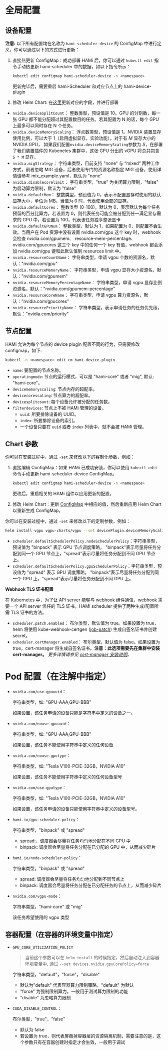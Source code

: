 # 全局配置

## 设备配置

**注意:**
以下所有配置均在名称为 `hami-scheduler-device` 的 ConfigMap 中进行定义，你可以通过以下的方式进行更新：

1. 直接热更新 ConfigMap：成功部署 HAMi 后，你可以通过 `kubectl edit` 指令手动热更新 hami-scheduler 中的数据，如以下指令所示：

   ```bash
   kubectl edit configmap hami-scheduler-device -n <namespace>
   ```

   更新完毕后，需要重启 hami-Scheduler 和对应节点上的 hami-device-plugin

2. 修改 Helm Chart: 在[这里](../charts/hami/templates/scheduler/device-configmap.yaml)更新对应的字段，并进行部署

* `nvidia.deviceSplitCount`：
  整数类型，预设值是 10。GPU 的分割数，每一张 GPU 都不能分配超过其配置数目的任务。若其配置为 N 的话，每个 GPU 上最多可以同时存在 N 个任务。
* `nvidia.deviceMemoryScaling`：
  浮点数类型，预设值是 1。NVIDIA 装置显存使用比例，可以大于 1（启用虚拟显存，实验功能）。对于有 *M* 显存大小的 NVIDIA GPU，
  如果我们配置`nvidia.deviceMemoryScaling`参数为 *S*，在部署了我们装置插件的 Kubenetes 集群中，这张 GPU 分出的 vGPU 将总共包含 `S * M` 显存。
* `nvidia.migStrategy`：
  字符串类型，目前支持 "none“ 与 “mixed“ 两种工作方式，前者忽略 MIG 设备，后者使用专门的资源名称指定 MIG 设备，使用详情请参考 mix_example.yaml，默认为 "none"
* `nvidia.disablecorelimit`：
  字符串类型，"true" 为关闭算力限制，"false" 为启动算力限制，默认为 "false"
* `nvidia.defaultMem`：
  整数类型，预设值为 0，表示不配置显存时使用的默认显存大小，单位为 MB。当值为 0 时，代表使用全部的显存。
* `nvidia.defaultCores`：
  整数类型 (0-100)，默认为 0，表示默认为每个任务预留的百分比算力。若设置为 0，则代表任务可能会被分配到任一满足显存需求的 GPU 中，若设置为 100，代表该任务独享整张显卡
* `nvidia.defaultGPUNum`：
  整数类型，默认为 1，如果配置为 0，则配置不会生效。当用户在 Pod 资源中没有设置 nvidia.com/gpu 这个 key 时，webhook 会检查 nvidia.com/gpumem、
  resource-mem-percentage、nvidia.com/gpucores 这三个 key 中的任何一个 key 有值，webhook 都会添加 nvidia.com/gpu 键和此默认值到 resources limit 中。
* `nvidia.resourceCountName`：
  字符串类型，申请 vgpu 个数的资源名，默认："nvidia.com/gpu"
* `nvidia.resourceMemoryName`：
  字符串类型，申请 vgpu 显存大小资源名，默认："nvidia.com/gpumem"
* `nvidia.resourceMemoryPercentageName`：
  字符串类型，申请 vgpu 显存比例资源名，默认："nvidia.com/gpumem-percentage"
* `nvidia.resourceCoreName`：
  字符串类型，申请 vgpu 算力资源名，默认："nvidia.com/gpucores"
* `nvidia.resourcePriorityName`：
  字符串类型，表示申请任务的任务优先级，默认："nvidia.com/priority"

## 节点配置

HAMi 允许为每个节点的 device plugin 配置不同的行为，只需要修改 configmap，如下:
```sh
kubectl -n <namespace> edit cm hami-device-plugin
```
* `name`: 要配置的节点名称。
* `operatingmode`: 节点的运行模式，可以是 "hami-core" 或者 "mig", 默认: "hami-core"。
* `devicememoryscaling`: 节点内存的超配率。
* `devicecorescaling`: 节点算力的超配率。
* `devicesplitcount`: 每个设备允许被分配的任务数。
* `filterdevices`: 节点上不被 HAMi 管理的设备。
  * `uuid`: 所要排除设备的 UUID。
  * `index`: 所要排除设备的索引。
  * 一个设备只要在 `uuid` 或者 `index` 列表中，就不会被 HAMi 管理。

## Chart 参数

你可以在安装过程中，通过 `-set` 来修改以下的客制化参数，例如：

1. 直接编辑 ConfigMap：如果 HAMi 已成功安装，你可以使用 `kubectl edit` 命令手动更新 hami-scheduler-device ConfigMap。

   ```bash
   kubectl edit configmap hami-scheduler-device -n <namespace>
   ```

   更改后，重启相关的 HAMi 组件以应用更新的配置。

2. 修改 Helm Chart：更新 [ConfigMap](../charts/hami/templates/scheduler/device-configmap.yaml)
   中相应的值，然后重新应用 Helm Chart 以重新生成 ConfigMap。

你可以在安装过程中，通过 `-set` 来修改以下的定制参数，例如：

```bash
helm install vgpu vgpu-charts/vgpu --set devicePlugin.deviceMemoryScaling=5 ...
```

* `scheduler.defaultSchedulerPolicy.nodeSchedulerPolicy`：字符串类型，预设值为 "binpack" 表示 GPU 节点调度策略，
  "binpack"表示尽量将任务分配到同一个 GPU 节点上，"spread"表示尽量将任务分配到不同 GPU 节点上。
* `scheduler.defaultSchedulerPolicy.gpuSchedulerPolicy`：字符串类型，预设值为 "spread" 表示 GPU 调度策略，
  "binpack"表示尽量将任务分配到同一个 GPU 上，"spread"表示尽量将任务分配到不同 GPU 上。

**Webhook TLS 证书配置**

在 Kubernetes 中，为了让 API server 能够与 webhook 组件通信，webhook 需要一个 API server 信任的 TLS 证书。HAMi scheduler 提供了两种生成/配置所需 TLS 证书的方法。

* `scheduler.patch.enabled`：
  布尔类型，默认值为 true。如果设置为 true，helm 将使用 kube-webhook-certgen ([job-patch](../charts/hami/templates/scheduler/job-patch/job-createSecret.yaml)) 生成自签名证书并创建 secret。
* `scheduler.certManager.enabled`：
  布尔类型，默认值为 false。如果设置为 true，cert-manager 将生成自签名证书。**注意：此选项需要先在集群中安装 cert-manager。** _更多详情请参见 [cert-manager 安装说明](https://cert-manager.io/docs/installation/kubernetes/)。_


# Pod 配置（在注解中指定）

* `nvidia.com/use-gpuuuid`：

  字符串类型，如: "GPU-AAA,GPU-BBB"

  如果设置，该任务申请的设备只能是字符串中定义的设备之一。

* `nvidia.com/nouse-gpuuuid`：

  字符串类型，如: "GPU-AAA,GPU-BBB"

  如果设置，该任务不能使用字符串中定义的任何设备

* `nvidia.com/nouse-gputype`：

  字符串类型，如: "Tesla V100-PCIE-32GB，NVIDIA A10"

  如果设置，该任务不能使用字符串中定义的任何设备型号

* `nvidia.com/use-gputype`：

  字符串类型，如: "Tesla V100-PCIE-32GB，NVIDIA A10"

  如果设置，该任务申请的设备只能使用字符串中定义的设备型号。

* `hami.io/gpu-scheduler-policy`：

  字符串类型，"binpack" 或 "spread"

  - spread:，调度器会尽量将任务均匀地分配在不同 GPU 中
  - binpack: 调度器会尽量将任务分配在已分配的 GPU 中，从而减少碎片

* `hami.io/node-scheduler-policy`：

  字符串类型，"binpack" 或 "spread"

  - spread: 调度器会尽量将任务均匀地分配到不同节点上
  - binpack: 调度器会尽量将任务分配在已分配任务的节点上，从而减少碎片

* `nvidia.com/vgpu-mode`：

  字符串类型，"hami-core" 或 "mig"

  该任务希望使用的 vgpu 类型

## 容器配置（在容器的环境变量中指定）

* `GPU_CORE_UTILIZATION_POLICY` 
  > 当前这个参数可以在 `helm install` 的时候指定，然后自动注入到容器环境变量中, 通过 `--set devices.nvidia.gpuCorePolicy=force`

  字符串类型，"default"，"force"，"disable"

  - 默认为"default" 代表容器算力限制策略，"default" 为默认
  - "force" 为强制限制算力，一般用于测试算力限制的功能
  - "disable" 为忽略算力限制

* `CUDA_DISABLE_CONTROL`：

  布尔类型，"true"，"false"

  - 默认为 false
  - 若设置为 true，则代表屏蔽掉容器层的资源隔离机制，需要注意的是，这个参数只有在容器创建时指定才会生效，一般用于调试

